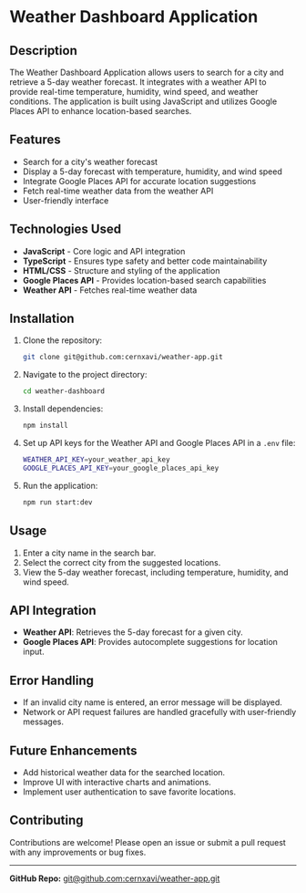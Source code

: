 # Weather Dashboard Application

## Description
The Weather Dashboard Application allows users to search for a city and retrieve a 5-day weather forecast. It integrates with a weather API to provide real-time temperature, humidity, wind speed, and weather conditions. The application is built using JavaScript and utilizes Google Places API to enhance location-based searches.

## Features
- Search for a city's weather forecast
- Display a 5-day forecast with temperature, humidity, and wind speed
- Integrate Google Places API for accurate location suggestions
- Fetch real-time weather data from the weather API
- User-friendly interface

## Technologies Used
- **JavaScript** - Core logic and API integration
- **TypeScript** - Ensures type safety and better code maintainability
- **HTML/CSS** - Structure and styling of the application
- **Google Places API** - Provides location-based search capabilities
- **Weather API** - Fetches real-time weather data

## Installation
1. Clone the repository:
   ```sh
   git clone git@github.com:cernxavi/weather-app.git
   ```
2. Navigate to the project directory:
   ```sh
   cd weather-dashboard
   ```
3. Install dependencies:
   ```sh
   npm install
   ```
4. Set up API keys for the Weather API and Google Places API in a `.env` file:
   ```sh
   WEATHER_API_KEY=your_weather_api_key
   GOOGLE_PLACES_API_KEY=your_google_places_api_key
   ```
5. Run the application:
   ```sh
   npm run start:dev
   ```

## Usage
1. Enter a city name in the search bar.
2. Select the correct city from the suggested locations.
3. View the 5-day weather forecast, including temperature, humidity, and wind speed.

## API Integration
- **Weather API**: Retrieves the 5-day forecast for a given city.
- **Google Places API**: Provides autocomplete suggestions for location input.

## Error Handling
- If an invalid city name is entered, an error message will be displayed.
- Network or API request failures are handled gracefully with user-friendly messages.

## Future Enhancements
- Add historical weather data for the searched location.
- Improve UI with interactive charts and animations.
- Implement user authentication to save favorite locations.

## Contributing
Contributions are welcome! Please open an issue or submit a pull request with any improvements or bug fixes.


---

**GitHub Repo:** [git@github.com:cernxavi/weather-app.git](https://github.com/cernxavi/weather-app.git)

